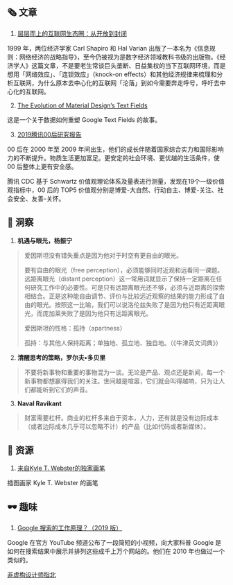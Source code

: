 ##  🗞 文章

1. [层层而上的互联网生态圈：从开放到封闭](https://mp.weixin.qq.com/s/vquOZolnqYU1pmzzgirDTQ)

1999 年，两位经济学家 Carl Shapiro 和 Hal Varian 出版了一本名为《信息规则：网络经济的战略指导》，至今仍被视为是数字经济领域教科书级的出版物。《经济学人》这篇文章，不是要老生常谈巨头垄断、日益集权的当下互联网环境，而是想用「网络效应」、「连锁效应」（knock-on effects）和其他经济规律来梳理和分析互联网，为什么原本去中心化的互联网「沦落」到如今需要奔走呼号，呼吁去中心化的互联网。

2. [The Evolution of Material Design’s Text Fields](https://medium.com/google-design/the-evolution-of-material-designs-text-fields-603688b3fe03)

这是一个关于数据如何重塑 Google Text Fields 的故事。

3. [2019腾讯00后研究报告](https://cdc.tencent.com/2019/11/01/2019腾讯00后研究报告/)

00 后在 2000 年至 2009 年间出生，他们的成长伴随着国家综合实力和国际影响力的不断提升。物质生活更加富足。更安定的社会环境、更优越的生活条件，使 00 后整体上更有安全感。

腾讯 CDC 基于 Schwartz 价值观理论体系及量表进行测量，发现在19个一级价值观指标中，00 后的 TOP5 价值观分别是博爱-大自然、行动自主、博爱-关注、社会安全、友善-关怀。

## 💬 洞察

1. **机遇与眼光，杨振宁**

> 爱因斯坦没有错失重点是因为他对于时空有更自由的眼光。
>
> 要有自由的眼光（free perception），必须能够同时近观和远看同一课题。远距离眼光（distant perception）这一常用词就显示了保持一定距离在任何研究工作中的必要性。可是只有远距离眼光还不够，必须与近距离的探索相结合。正是这种能自由调节、评价与比较远近观察的结果的能力形成了自由的眼光。按照这一比喻，我们可以说洛伦兹失败了是因为他只有近距离眼光，而庞加莱失败了是因为他只有远距离眼光。
>
> 爱因斯坦的性格：孤持（apartness）
>
> 孤持：与其他人保持距离；单独地、孤立地、独自地。（《牛津英文词典》）

2. **清醒思考的策略，罗尔夫•多贝里**

> 不要将新事物和重要的事物混为一谈。无论是产品、观点还是新闻，每一个新事物都想赢得我们的关注。世间越是喧嚣，它们就会叫得越响，只为让人们都能听到它们的声音。

3. **Naval Ravikant**

> 财富需要杠杆。商业的杠杆多来自于资本，人力，还有就是没有边际成本（或者边际成本几乎可以忽略不计）的产品（比如代码或者新媒体）。

## 💎 资源

1. [来自Kyle T. Webster的独家画笔](http://www.qijishow.com/Brand/kyle/index.html)

插图画家 Kyle T. Webster 的画笔

## 🕶 趣味

1. [Google 搜索的工作原理？（2019 版）](https://weibo.com/6293993963/IdhFup774?type=comment)

Google 在官方 YouTube 频道公布了一段简短的小视频，向大家科普 Google 是如何在搜索结果中展示并排列这些成千上万个网站的。他们在 2010 年也做过一个类似的。

[非虚构设计师指北](https://www.yuque.com/lynnete/design)